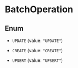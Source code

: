 

# BatchOperation

## Enum


* `UPDATE` (value: `"UPDATE"`)

* `CREATE` (value: `"CREATE"`)

* `UPSERT` (value: `"UPSERT"`)



